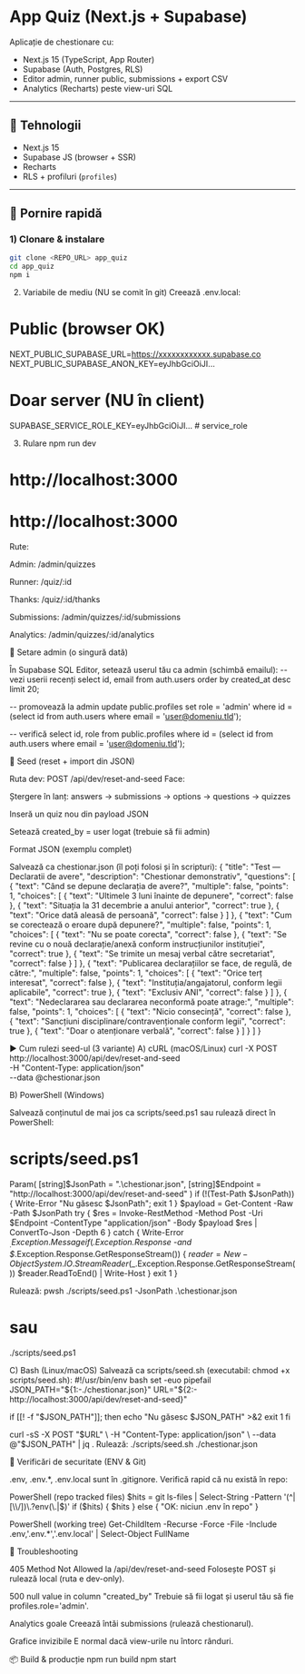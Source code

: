 # App Quiz (Next.js + Supabase)

Aplicație de chestionare cu:

- Next.js 15 (TypeScript, App Router)
- Supabase (Auth, Postgres, RLS)
- Editor admin, runner public, submissions + export CSV
- Analytics (Recharts) peste view-uri SQL

---

## 🧰 Tehnologii

- Next.js 15
- Supabase JS (browser + SSR)
- Recharts
- RLS + profiluri (`profiles`)

---

## 🚀 Pornire rapidă

### 1) Clonare & instalare

```bash
git clone <REPO_URL> app_quiz
cd app_quiz
npm i
```

2. Variabile de mediu (NU se comit în git)
   Creează .env.local:

# Public (browser OK)

NEXT_PUBLIC_SUPABASE_URL=https://xxxxxxxxxxxx.supabase.co
NEXT_PUBLIC_SUPABASE_ANON_KEY=eyJhbGciOiJI...

# Doar server (NU în client)

SUPABASE_SERVICE_ROLE_KEY=eyJhbGciOiJI... # service_role

3. Rulare
   npm run dev

# http://localhost:3000

# http://localhost:3000

Rute:

Admin: /admin/quizzes

Runner: /quiz/:id

Thanks: /quiz/:id/thanks

Submissions: /admin/quizzes/:id/submissions

Analytics: /admin/quizzes/:id/analytics

👤 Setare admin (o singură dată)

În Supabase SQL Editor, setează userul tău ca admin (schimbă emailul):
-- vezi userii recenți
select id, email from auth.users order by created_at desc limit 20;

-- promovează la admin
update public.profiles
set role = 'admin'
where id = (select id from auth.users where email = 'user@domeniu.tld');

-- verifică
select id, role
from public.profiles
where id = (select id from auth.users where email = 'user@domeniu.tld');

🧪 Seed (reset + import din JSON)

Ruta dev: POST /api/dev/reset-and-seed
Face:

Ștergere în lanț: answers → submissions → options → questions → quizzes

Inseră un quiz nou din payload JSON

Setează created_by = user logat (trebuie să fii admin)

Format JSON (exemplu complet)

Salvează ca chestionar.json (îl poți folosi și în scripturi):
{
"title": "Test — Declaratii de avere",
"description": "Chestionar demonstrativ",
"questions": [
{
"text": "Când se depune declarația de avere?",
"multiple": false,
"points": 1,
"choices": [
{ "text": "Ultimele 3 luni înainte de depunere", "correct": false },
{ "text": "Situația la 31 decembrie a anului anterior", "correct": true },
{ "text": "Orice dată aleasă de persoană", "correct": false }
]
},
{
"text": "Cum se corectează o eroare după depunere?",
"multiple": false,
"points": 1,
"choices": [
{ "text": "Nu se poate corecta", "correct": false },
{ "text": "Se revine cu o nouă declarație/anexă conform instrucțiunilor instituției", "correct": true },
{ "text": "Se trimite un mesaj verbal către secretariat", "correct": false }
]
},
{
"text": "Publicarea declarațiilor se face, de regulă, de către:",
"multiple": false,
"points": 1,
"choices": [
{ "text": "Orice terț interesat", "correct": false },
{ "text": "Instituția/angajatorul, conform legii aplicabile", "correct": true },
{ "text": "Exclusiv ANI", "correct": false }
]
},
{
"text": "Nedeclararea sau declararea neconformă poate atrage:",
"multiple": false,
"points": 1,
"choices": [
{ "text": "Nicio consecință", "correct": false },
{ "text": "Sancțiuni disciplinare/contravenționale conform legii", "correct": true },
{ "text": "Doar o atenționare verbală", "correct": false }
]
}
]
}

▶️ Cum rulezi seed-ul (3 variante)
A) cURL (macOS/Linux)
curl -X POST http://localhost:3000/api/dev/reset-and-seed \
 -H "Content-Type: application/json" \
 --data @chestionar.json

B) PowerShell (Windows)

Salvează conținutul de mai jos ca scripts/seed.ps1 sau rulează direct în PowerShell:

# scripts/seed.ps1

Param(
[string]$JsonPath = ".\chestionar.json",
  [string]$Endpoint = "http://localhost:3000/api/dev/reset-and-seed"
)
if (!(Test-Path $JsonPath)) {
  Write-Error "Nu găsesc $JsonPath"; exit 1
}
$payload = Get-Content -Raw -Path $JsonPath
try {
  $res = Invoke-RestMethod -Method Post -Uri $Endpoint -ContentType "application/json" -Body $payload
  $res | ConvertTo-Json -Depth 6
} catch {
  Write-Error $_.Exception.Message
  if ($_.Exception.Response -and $_.Exception.Response.GetResponseStream()) {
$reader = New-Object System.IO.StreamReader($\_.Exception.Response.GetResponseStream())
$reader.ReadToEnd() | Write-Host
}
exit 1
}

Rulează:
pwsh ./scripts/seed.ps1 -JsonPath .\chestionar.json

# sau

./scripts/seed.ps1

C) Bash (Linux/macOS)
Salvează ca scripts/seed.sh (executabil: chmod +x scripts/seed.sh):
#!/usr/bin/env bash
set -euo pipefail
JSON_PATH="${1:-./chestionar.json}"
URL="${2:-http://localhost:3000/api/dev/reset-and-seed}"

if [[! -f "$JSON_PATH"]]; then
echo "Nu găsesc $JSON_PATH" >&2
exit 1
fi

curl -sS -X POST "$URL" \
  -H "Content-Type: application/json" \
  --data @"$JSON_PATH" | jq .
Rulează:
./scripts/seed.sh ./chestionar.json

🔐 Verificări de securitate (ENV & Git)

.env, .env.*, .env.local sunt în .gitignore.
Verifică rapid că nu există în repo:

PowerShell (repo tracked files)
$hits = git ls-files | Select-String -Pattern '(^|[\\/])\.?env(\.|$)'
if ($hits) { $hits } else { "OK: niciun .env în repo" }

PowerShell (working tree)
Get-ChildItem -Recurse -Force -File -Include .env,'.env.*','.env.local' | Select-Object FullName

🧷 Troubleshooting

405 Method Not Allowed la /api/dev/reset-and-seed
Folosește POST și rulează local (ruta e dev-only).

500 null value in column "created_by"
Trebuie să fii logat și userul tău să fie profiles.role='admin'.

Analytics goale
Creează întăi submissions (rulează chestionarul).

Grafice invizibile
E normal dacă view-urile nu întorc rânduri.

📦 Build & producție
npm run build
npm start
